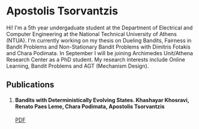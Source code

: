 # Apostolis Tsorvantzis
Hi! I'm a 5th year undergaduate student at the Department of Electrical and Computer Engineering at the National Technical University of Athens (NTUA). I'm currently working on my thesis on Dueling Bandits, Fairness in Bandit Problems and Non-Stationary Bandit Problems with Dimitris Fotakis and Chara Podimata. In September I will be joining Archimedes Unit/Athena Research Center as a PhD student.
My research interests include Online Learning, Bandit Problems and AGT (Mechanism Design). 



## Publications
1. #### Bandits with Deterministically Evolving States. Khashayar Khosravi, Renato Paes Leme, Chara Podimata, Apostolis Tsorvantzis
   [PDF](https://arxiv.org/pdf/2307.11655.pdf)
